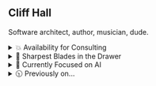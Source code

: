 ##  Cliff Hall
Software architect, author, musician, dude.

<details><summary>💥 Availability for Consulting</summary>
  
**I consult corp-to-corp through my company [Futurescale](https://futurescale.com)**
- 📅 -  If you'd like to hire me or just chat about something interesting, you can grab a slot on [my calendar](https://calendly.com/cliffhall).
- 📋 -  My resume is [here](https://futurescale.com/content/resume/Cliff-Hall-Resume-2024.pdf) if you're interested.

</details>
<details><summary>🔪 Sharpest Blades in the Drawer</summary>
  
**Tools and Languages**

I've slung a lot of code since the days of 6502 assembly for C64 and the Apple ][. Here's where I'm strongest at the moment.
* React
* Node
* JSX
* Typescript
* JavaScript
* OpenAI API
* Model Context Protocol (MCP) - I am a contributor
  
**Project Leadership**

When leading teams to deliver code, I am convinced that unit testing and rigorous code review can make a team stronger and certainly elevates quality. The best compliment for a team I've led was that the codebase appeared as if created by one person.

In my years as an engineer, I've noted that domain language drift across teams and departments is a major source of friction and misunderstanding. That's why I approach new projects with domain-driven design, i.e., agree upon the things and the processes that operate on the things first (nouns and verbs). Build a glossary for your project. That way, everyone from code to marketing is on the same page from the jump about what to call the things and what can be done with them. 

**Software Architecture**

And within modular software, the biggest problem is separation of concerns, e.g., not muddling view handling responsibiilities with business logic and domain logic. When I began working for large clients like WeightWatchers and Morgan Stanley, I felt that the tools avaiable for addressing these concerns were overcomplicated and made maintenance harder. 

So in 2004 I created the [PureMVC Framework](https://puremvc.org), a lightweight, object-oriented MVC architecture that was eventually ported to over 15 programming languages and is still used today. Also wrote the [O'Reilly book](http://oreil.ly/puremvc).

</details>
<details><summary>🧠 Currently Focused on AI</summary>

**Building Agents**

- ✨ [Puzzlebox](https://github.com/cliffhall/puzzlebox) is an [MCP](https://modelcontextprotocol.io/introduction) server that hosts finite state machines (called puzzles). With the GooseTeam project, we learned that attempting to make agents collaborate with a protocol for collaboration can generate results. But where it gets muddled is with non-trivial projects that need to employ phases. Inception, specification, design, building, etc. Within one of those phases an approach like GooseTeam can work well. This is where Puzzlebox comes in. It exposes tools to create and manipulate puzzles, moving state machines through their states. Clients can subscribe to individual state machines to receive updates when their state and available actions change.
- ✨ [GooseTeam](https://github.com/cliffhall/GooseTeam?tab=readme-ov-file#gooseteam) is an [MCP](https://modelcontextprotocol.io/introduction) server I wrote for enabling collaboration between a team of [Goose](https://block.github.io/goose/) agents. Given an arbitrarily complex project such as outlining a television series pilot or creating a non-trivial software application, the agents utilize tools exposed by the MCP to plan, assign, and complete tasks in service of the goal. This project is pioneering the use of [mermaid markdown for controlling agents](https://www.linkedin.com/pulse/controlling-agents-mermaid-markdown-clifford-hall-of9pe/?trackingId=AoMJVL8VSTOnrQs5W2X81A%3D%3D).
- ✨ At [Culturalyst](https://culturalyst.com), I recently built an arts and culture focused, city-specific [AI assistant for improving artist discovery](https://futurescale.com/2024/11/15/arts-and-culture-concierge-ai-assistant/). Separately, I overcame a showstopping issue with gathering artist opportunities from around the web and delivering to subscribing artists those relevant to their discipline and experience. With AI, I was able to [classify opportunities from arbitrary sites](https://futurescale.com/2023/11/10/artist-opportunity-classification-with-ai/) into our taxonomy, normalizing the data into our domain model such that they appeared to have been entered through our own UI.

- ✨ With [PlotRocket](https://plotrocket.app), an AI-assisted series planner and episode outliner, I am combining artificial intelligence with common industry practices for creating episodic fiction, yielding a tool capable of planning multiple seasons of a television series down to the scene and beat. With or without the use of AI. It allows anyone to turn an idea into an engaging episodic story.

</details>

<details><summary>🕥 Previously on...</summary>

**Where I've been all these years**

My developer journey has been both deep and wide. So many different ways and things to code out there. The good idioms and practices carry forward, even when the old tech gets replaced by new. Here are just a few things I've been up to since starting my company in 2004.
  
<details><summary>⛓ An on-chain builder through multiple bulls and bears</summary>
  
**Letting crypto go**

In 2018 I began working with Solidity, convinced that NFTs (not crypto) might actually be useful. I documented my developer journey in a webseries as I discovered how radically different the field was from any other language or environment I had ever worked on. It was bewildering, interesting, and greenfields as far as the eye could see. Everything hadn't been built, and the possibilities were endless. 

Since then, crypto scams and the vicissitudes of the market have made it impossible to work in as a professional developer for hire, so I have decided to redirect all of my focus to AI, but I learned a lot on my blockchain journey, and met a lot of great people along the way.

- [Boson Protocol](https://www.bosonprotocol.io/) - A decentralized protocol for commerce.
- [Vinyl Registry](https://vinylregistry.org) - Pairing NFTs and limited-release rare vinyl.
- [Avastars](https://avastars.io/) - The first generative collectibles with on-chain art & metadata.
- [Fismo Protocol](https://github.com/cliffhall/Fismo/blob/main/README.md) - Cloneable EVM-based finite state machine protocol.
- [KnownOrigin](https://knownorigin.io) - Royalties & collab fund splitting. Since bought by eBay and closed down.
- [Seen Haus](https://github.com/seen-haus/seen-contracts) - Diamond-based, open-source physical & digital NFT marketplace. Since bought by Propy.
- [Nifty Cannon](https://niftycannon.app) - Make it rain NFTs! Zero-fee bulk NFT transfer.
- [In-App Pro Shop](https://in-app-pro-shop.futurescale.com/) - NFT-based in-app purchases for Ethereum.
- [Pass On](https://www.passon.io/) - Affiliate Marketing for the Web3 generation.

</details>

<details><summary>📈 Enterprise and government work</summary>
  
- [Google Deja View](https://futurescale.com/2017/12/15/youtube-deja-view-game-launched/) - An game that tested your knowledge of popular videos
- [Morgan Stanley Matrix](https://www.behance.net/gallery/44855332/Morgan-Stanley-Matrix) - An an advanced FX trading application
- [Dorado ChannelMaster](https://futurescale.com/2007/03/31/dorado-channelmaster-project-ships/) - Mortgage loan origination system (LOS)
- [JP Morgan Chase](https://futurescale.com/2007/03/31/dorado-channelmaster-project-ships/) - Customized Dorado's Channelmaster LOS
- [State Street Universe](https://futurescale.com/2005/03/12/futurescale-delivers-poc-for-state-street-bank/) - Architecture for initial proof of concept 
- [Avtec/JITC CWCT](https://futurescale.com/2010/02/28/jitc-avtec-cwct/) - Military drone communication testing system
- [Lockheed Martin/USSTRATCOM ISPAN](https://futurescale.com/2005/04/02/futurescale-advises-lockheed-martin) - Integrated Strategic Planning and Analysis Network
- [Weight Watchers Plan Manager](https://futurescale.com/2005/10/08/weight-watchers-project-a-success) - Meal and diet planning system

</details>

<details><summary>🕳️ Scrappy startups that didn't make it</summary>
  
- [Ahead](https://www.youtube.com/user/CreativityConnected) - An infinite canvas app. Named on 3 international [patents](https://patents.google.com/patent/WO2010063014A1/en) as a result of our work.
- [Olympus](https://www.behance.net/gallery/82333699/Olympus-Verified) - Base your crypto trading decisions on verified Information
- [LaLa](https://www.behance.net/gallery/194754877/Lala) - Connecting fans with media franchises via NFTs & revenue sharing.

</details>

<details><summary>📖 Teaching what I know</summary>
  
- O'Reilly [PureMVC Developer Guide](https://www.oreilly.com/library/view/actionscript-developers-guide/9781449324698/) - 10 years of PureMVC engineering and community work in book form
- [Building on Ethereum](https://www.amazon.com/Building-Ethereum-Solidity-Cliff-Hall-ebook/dp/B0852C116W) - A Solidity and React book I wrote.
- PureMVC World Tour - San Francisco, London, Hamburg, Copenhagen
- Adobe Flex Instructor - Great fun teaching enterprise devs onsite

</details>

<details><summary>🔥 Side projects keep the fire burning</summary>

- [PureMVC](https://puremvc.org) Framework - Lightweight MVC architecture ported to over 15 programming languages
- [Page Fight!](https://page-fight.com) - Readers helping authors be more awesome by judging their materials head to head in tournaments
- [Sinewav3](https://app.sinewav3.com) - 3D music visualization system with built in plugin development environment
- [Zarqon](https://zarqon.net) - A secure, cloud-based software licensing product.
- [Tangential](https://www.amazon.com/Tangential-Dark-Matter-Highway-1/dp/0692613579) - Sci-fi novel about alien invasion, government conspiracy, quantum entanglement, and clsoed, tangential, time-like curves
- [Loop Dust](https://loopdust.art) - A generative audiovisual art project
- [Emergent Behavior](https://www.youtube.com/watch?v=tvYaoU1p6XY&list=OLAK5uy_njCaEWuGszF1AP1bjqSsKp-osy74HXB5M) - Sea of Arrows album

</details>


